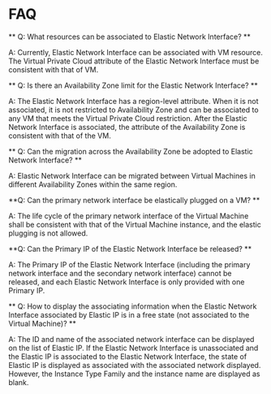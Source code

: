 # FAQ

** Q: What resources can be associated to Elastic Network Interface? **

A: Currently, Elastic Network Interface can be associated with VM resource. The Virtual Private Cloud attribute of the Elastic Network Interface must be consistent with that of VM.

** Q: Is there an Availability Zone limit for the Elastic Network Interface? **

A: The Elastic Network Interface has a region-level attribute. When it is not associated, it is not restricted to Availability Zone and can be associated to any VM that meets the Virtual Private Cloud restriction. After the Elastic Network Interface is associated, the attribute of the Availability Zone is consistent with that of the VM.

** Q: Can the migration across the Availability Zone be adopted to Elastic Network Interface? **

A: Elastic Network Interface can be migrated between Virtual Machines in different Availability Zones within the same region.

**Q: Can the primary network interface be elastically plugged on a VM? **

A: The life cycle of the primary network interface of the Virtual Machine shall be consistent with that of the Virtual Machine instance, and the elastic plugging is not allowed.
   
**Q: Can the Primary IP of the Elastic Network Interface be released? **

A: The Primary IP of the Elastic Network Interface (including the primary network interface and the secondary network interface) cannot be released, and each Elastic Network Interface is only provided with one Primary IP.

** Q: How to display the associating information when the Elastic Network Interface associated by Elastic IP is in a free state (not associated to the Virtual Machine)? **

A: The ID and name of the associated network interface can be displayed on the list of Elastic IP. If the Elastic Network Interface is unassociated and the Elastic IP is associated to the Elastic Network Interface, the state of Elastic IP is displayed as associated with the associated network displayed. However, the Instance Type Family and the instance name are displayed as blank.

